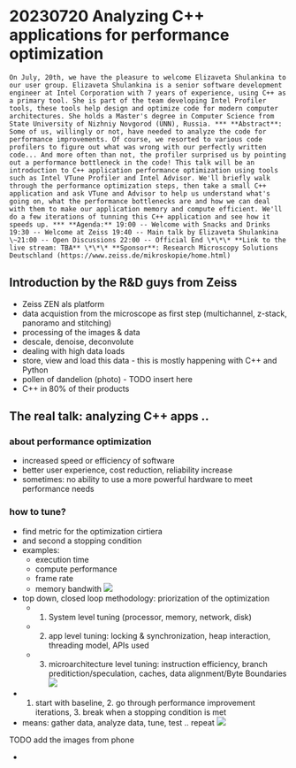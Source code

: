 # 20230720 Analyzing C++ applications for performance optimization

```
On July, 20th, we have the pleasure to welcome Elizaveta Shulankina to our user group. Elizaveta Shulankina is a senior software development engineer at Intel Corporation with 7 years of experience, using C++ as a primary tool. She is part of the team developing Intel Profiler tools, these tools help design and optimize code for modern computer architectures. She holds a Master's degree in Computer Science from State University of Nizhniy Novgorod (UNN), Russia. *** **Abstract**: Some of us, willingly or not, have needed to analyze the code for performance improvements. Of course, we resorted to various code profilers to figure out what was wrong with our perfectly written code... And more often than not, the profiler surprised us by pointing out a performance bottleneck in the code! This talk will be an introduction to C++ application performance optimization using tools such as Intel VTune Profiler and Intel Advisor. We'll briefly walk through the performance optimization steps, then take a small C++ application and ask VTune and Advisor to help us understand what's going on, what the performance bottlenecks are and how we can deal with them to make our application memory and compute efficient. We'll do a few iterations of tunning this C++ application and see how it speeds up. *** **Agenda:** 19:00 -- Welcome with Snacks and Drinks 19:30 -- Welcome at Zeiss 19:40 -- Main talk by Elizaveta Shulankina \~21:00 -- Open Discussions 22:00 -- Official End \*\*\* **Link to the live stream: TBA** \*\*\* **Sponsor**: Research Microscopy Solutions Deutschland (https://www.zeiss.de/mikroskopie/home.html)
```

## Introduction by the R&D guys from Zeiss
* Zeiss ZEN als platform
* data acquistion from the microscope as first step (multichannel, z-stack, panoramo and stitching)
* processing of the images & data
* descale, denoise, deconvolute
* dealing with high data loads
* store, view and load this data - this is mostly happening with C++ and Python
* pollen of dandelion (photo) - TODO insert here
* C++ in 80% of their products

## The real talk: analyzing C++ apps ..
### about performance optimization
* increased speed or efficiency of software
* better user experience, cost reduction, reliability increase
* sometimes: no ability to use a more powerful hardware to meet performance needs
### how to tune?
* find metric for the optimization cirtiera
* and second a stopping condition
* examples:
  * execution time
  * compute performance
  * frame rate
  * memory bandwith
![](img01.png)
* top down, closed loop methodology: priorization of the optimization
  * 1. System level tuning (processor, memory, network, disk)
  * 2. app level tuning: locking & synchronization, heap interaction, threading model, APIs used
  * 3. microarchitecture level tuning: instruction efficiency, branch preditiction/speculation, caches, data alignment/Byte Boundaries
 ![](img02.png) 
* 1. start with baseline, 2. go through performance improvement iterations, 3. break when a stopping condition is met
*  means: gather data, analyze data, tune, test .. repeat
![](img03.png)



TODO add the images from phone

*  
